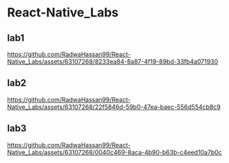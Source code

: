 # React-Native_Labs

## lab1


https://github.com/RadwaHassan99/React-Native_Labs/assets/63107268/8233ea84-8a87-4f19-89bd-33fb4a071930




## lab2


https://github.com/RadwaHassan99/React-Native_Labs/assets/63107268/22f5846d-59b0-47ea-baec-556d554cb8c9





## lab3

https://github.com/RadwaHassan99/React-Native_Labs/assets/63107268/0040c469-8aca-4b90-b63b-c4eed10a7b0c


